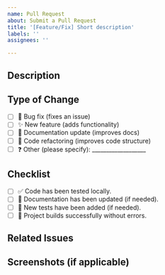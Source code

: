 ```yaml
---
name: Pull Request
about: Submit a Pull Request
title: '[Feature/Fix] Short description'
labels: ''
assignees: ''

---
```


## Description

<!-- Provide a clear and concise description of the change. -->

## Type of Change

- [ ] 🐞 Bug fix (fixes an issue)
- [ ] ✨ New feature (adds functionality)
- [ ] 📝 Documentation update (improves docs)
- [ ] 🔄 Code refactoring (improves code structure)
- [ ] ❓ Other (please specify): ___________________

## Checklist

- [ ] ✅ Code has been tested locally.
- [ ] 📝 Documentation has been updated (if needed).
- [ ] 🧪 New tests have been added (if needed).
- [ ] 🔧 Project builds successfully without errors.

## Related Issues

<!-- Mention related issues with `Closes #issue_number` or `Fixes #issue_number`. -->

## Screenshots (if applicable)

<!-- Add screenshots or GIFs to illustrate your changes. -->

